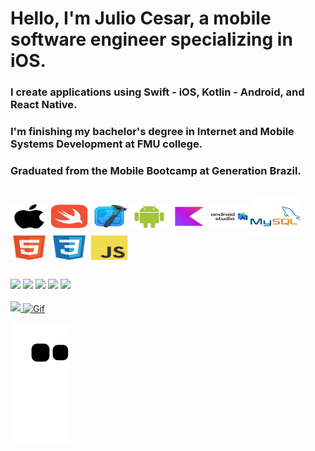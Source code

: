 # Hello, I'm Julio Cesar, a mobile software engineer specializing in iOS.

### I create applications using Swift - iOS, Kotlin - Android, and React Native.
### I'm finishing my bachelor's degree in Internet and Mobile Systems Development at FMU college.
### Graduated from the Mobile Bootcamp at Generation Brazil.

  <div style="display: inline_block"><br>
    <img align="center" alt="Julio-Apple" height="40" width="60" src="https://github.com/devicons/devicon/blob/master/icons/apple/apple-original.svg">
    <img align="center" alt="Julio-Swift" height="40" width="60" src="https://github.com/devicons/devicon/blob/master/icons/swift/swift-original.svg">
    <img align="center" alt="Julio-xCode" height="40" width="60" src=" https://github.com/devicons/devicon/blob/master/icons/xcode/xcode-original.svg">
    <img align="center" alt="Julio-Android" height="40" width="60" src="https://github.com/devicons/devicon/blob/master/icons/android/android-original.svg">
    <img align="center" alt="Julio-Kotlin" height="40" width="60" src="https://github.com/devicons/devicon/blob/master/icons/kotlin/kotlin-original.svg">
    <img align="center" alt="Julio-android-studio" height="40" width="60" src="https://github.com/devicons/devicon/blob/master/icons/androidstudio/androidstudio-original-wordmark.svg">
    <img align="center" alt="Julio-MySQL" height="60" width="80" src="https://github.com/devicons/devicon/blob/master/icons/mysql/mysql-original-wordmark.svg">
    <img align="center" alt="Julio-HTML" height="40" width="60" src="https://raw.githubusercontent.com/devicons/devicon/master/icons/html5/html5-original.svg">
    <img align="center" alt="Julio-CSS" height="40" width="60" src="https://raw.githubusercontent.com/devicons/devicon/master/icons/css3/css3-original.svg">
    <img align="center" alt="Julio-JS" height="40" width="60" src="https://github.com/devicons/devicon/blob/master/icons/javascript/javascript-original.svg">
</div>
  
  ## 
  <div>
    <a href="https://" target="_blank"><img src="https://img.shields.io/badge/YouTube-FF0000?style=for-the-badge&logo=youtube&logoColor=white" target="_blank"></a>
  <a href="https://www.instagram.com/js.cesar42/" target="_blank"><img src="https://img.shields.io/badge/-Instagram-%23E4405F?style=for-the-badge&logo=instagram&logoColor=white" target="_blank"></a>
 <a href="" target="_blank"><img src="https://img.shields.io/badge/Discord-7289DA?style=for-the-badge&logo=discord&logoColor=white" target="_blank"></a> 
  <a href ="mailto:contatojuliodeveloper@gmail.com"><img src="https://img.shields.io/badge/-Gmail-%23333?style=for-the-badge&logo=gmail&logoColor=white" target="_blank"></a>
  <a href="https://www.linkedin.com/in/julio-cesar-6728b41b6/" target="_blank"><img src="https://img.shields.io/badge/-LinkedIn-%230077B5?style=for-the-badge&logo=linkedin&logoColor=white" target="_blank"></a> 
  </div>
  <br>
  <a href = "https://www.codewars.com/users/Jovem%20Stark">
<img src="https://www.codewars.com/users/Jovem%20Stark/badges/small">



 <img align="center" alt="Gif" height="60" width="80" src="https://media1.giphy.com/media/v1.Y2lkPTc5MGI3NjExbDJoamp0M2Ezb3ZkY292YWc3ZDJ3dHJoMWN5ZzN4MW1rajB6M3I2OSZlcD12MV9pbnRlcm5hbF9naWZfYnlfaWQmY3Q9Zw/11e56tPCqD9kjK/giphy.gif">


   ![Snake animation](https://github.com/Julio1901/Julio1901/blob/output/github-contribution-grid-snake.svg)

